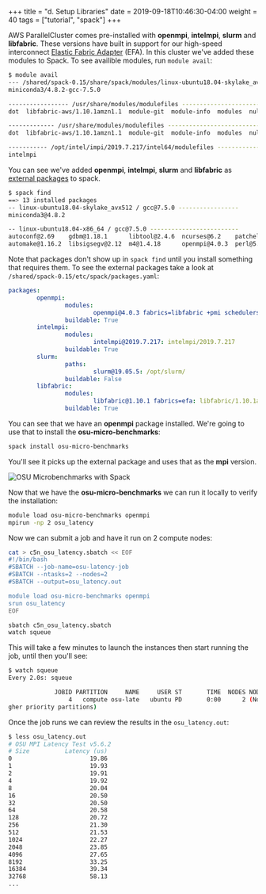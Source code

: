 +++
title = "d. Setup Libraries"
date = 2019-09-18T10:46:30-04:00
weight = 40
tags = ["tutorial", "spack"]
+++

AWS ParallelCluster comes pre-installed with **openmpi**, **intelmpi**, **slurm** and **libfabric**. These versions have built in support for our high-speed interconnect [Elastic Fabric Adapter](https://aws.amazon.com/hpc/efa/) (EFA). In this cluster we've added these modules to Spack. To see availible modules, run `module avail`:

```bash
$ module avail
--- /shared/spack-0.15/share/spack/modules/linux-ubuntu18.04-skylake_avx512 ----
miniconda3/4.8.2-gcc-7.5.0  

----------------- /usr/share/modules/modulefiles ----------------------
dot  libfabric-aws/1.10.1amzn1.1  module-git  module-info  modules  null  openmpi/4.0.3  use.own  

------------- /usr/share/modules/modulefiles ---------------------------
dot  libfabric-aws/1.10.1amzn1.1  module-git  module-info  modules  null  openmpi/4.0.3  use.own  

----------- /opt/intel/impi/2019.7.217/intel64/modulefiles --------------
intelmpi  
```

You can see we've added **openmpi**, **intelmpi**, **slurm** and **libfabric** as [external packages](https://spack.readthedocs.io/en/latest/build_settings.html#external-packages) to spack.

```bash
$ spack find
==> 13 installed packages
-- linux-ubuntu18.04-skylake_avx512 / gcc@7.5.0 -----------------
miniconda3@4.8.2

-- linux-ubuntu18.04-x86_64 / gcc@7.5.0 -------------------------
autoconf@2.69    gdbm@1.18.1      libtool@2.4.6  ncurses@6.2    patchelf@0.10  pkgconf@1.7.3
automake@1.16.2  libsigsegv@2.12  m4@1.4.18      openmpi@4.0.3  perl@5.30.3    readline@8.0
```

Note that packages don't show up in `spack find` until you install something that requires them. To see the external packages take a look at `/shared/spack-0.15/etc/spack/packages.yaml`:

```yaml
packages:
        openmpi:
                modules:
                        openmpi@4.0.3 fabrics=libfabric +pmi schedulers=slurm: openmpi/4.0.2
                buildable: True
        intelmpi:
                modules:
                        intelmpi@2019.7.217: intelmpi/2019.7.217
                buildable: True
        slurm:
                paths:
                        slurm@19.05.5: /opt/slurm/
                buildable: False
        libfabric:
                modules:
                        libfabric@1.10.1 fabrics=efa: libfabric/1.10.1amzn1.1
                buildable: True
```

You can see that we have an **openmpi** package installed. We're going to use that to install the **osu-micro-benchmarks**:

```bash
spack install osu-micro-benchmarks
```

You'll see it picks up the external package and uses that as the **mpi** version.

![OSU Microbenchmarks with Spack](/images/spack_on_pcluster/osu_openmpi.png)

Now that we have the **osu-micro-benchmarks** we can run it locally to verify the installation:

```bash
module load osu-micro-benchmarks openmpi
mpirun -np 2 osu_latency
```

Now we can submit a job and have it run on 2 compute nodes:

```bash
cat > c5n_osu_latency.sbatch << EOF
#!/bin/bash
#SBATCH --job-name=osu-latency-job
#SBATCH --ntasks=2 --nodes=2
#SBATCH --output=osu_latency.out

module load osu-micro-benchmarks openmpi
srun osu_latency
EOF

sbatch c5n_osu_latency.sbatch
watch squeue
```

This will take a few minutes to launch the instances then start running the job, until then you'll see:

```bash
$ watch squeue
Every 2.0s: squeue                                                                               ip-10-0-1-151: Wed Jul 29 17:23:01 2020

             JOBID PARTITION     NAME     USER ST       TIME  NODES NODELIST(REASON)
                 4   compute osu-late   ubuntu PD       0:00      2 (Nodes required for job are DOWN, DRAINED or reserved for jobs in hi
gher priority partitions)
```

Once the job runs we can review the results in the `osu_latency.out`:

```bash
$ less osu_latency.out
# OSU MPI Latency Test v5.6.2
# Size          Latency (us)
0                      19.86
1                      19.93
2                      19.91
4                      19.92
8                      20.04
16                     20.50
32                     20.50
64                     20.58
128                    20.72
256                    21.30
512                    21.53
1024                   22.27
2048                   23.85
4096                   27.65
8192                   33.25
16384                  39.34
32768                  58.13
...
```